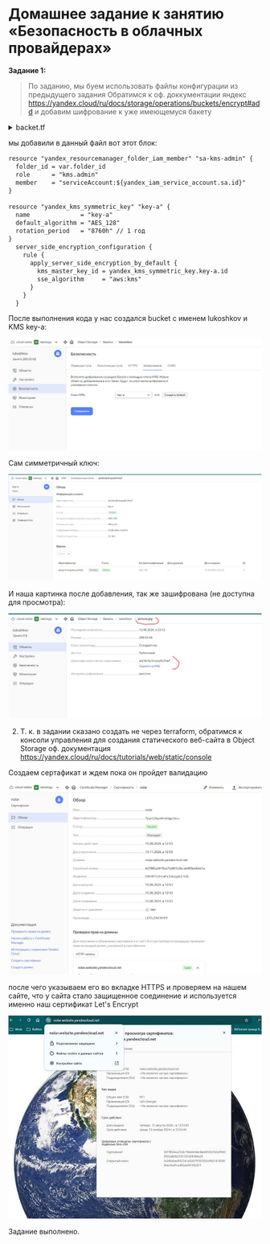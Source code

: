 # Домашнее задание к занятию «Безопасность в облачных провайдерах»

**Задание 1:**

>По заданию, мы буем использовать файлы конфигурации из предыдущего задания
Обратимся к оф. доккументации яндекс 
https://yandex.cloud/ru/docs/storage/operations/buckets/encrypt#add и добавим шифрование к уже имеющемуся бакету

<details><summary>backet.tf</summary>

```
terraform {
  required_providers {
    yandex = {
      source = "yandex-cloud/yandex"
    }
  }
  required_version = ">=0.13"
}

provider "yandex" {
  token     = var.token
  cloud_id  = var.cloud_id
  folder_id = var.folder_id
  zone      = var.default_zone
}

// Создание сервисного аккаунта
resource "yandex_iam_service_account" "sa" {
  name = "netologycloud"
}

// Назначение роли сервисному аккаунту
resource "yandex_resourcemanager_folder_iam_member" "sa-admin" {
  folder_id = var.folder_id
  role      = "storage.admin"
  member    = "serviceAccount:${yandex_iam_service_account.sa.id}"
}

// Управление ключами и ключевыми парами шифрования
resource "yandex_resourcemanager_folder_iam_member" "sa-kms-admin" {
  folder_id = var.folder_id
  role      = "kms.admin"
  member    = "serviceAccount:${yandex_iam_service_account.sa.id}"
}


// Создание статического ключа доступа
resource "yandex_iam_service_account_static_access_key" "sa-static-key" {
  service_account_id = yandex_iam_service_account.sa.id
  description        = "static access key for object storage"
}

resource "yandex_kms_symmetric_key" "key-a" {
  name              = "key-a"
  default_algorithm = "AES_128"
  rotation_period   = "8760h" // 1 год
}

// Создание бакета с использованием ключа
resource "yandex_storage_bucket" "lukoshkov" {
  access_key            = yandex_iam_service_account_static_access_key.sa-static-key.access_key
  secret_key            = yandex_iam_service_account_static_access_key.sa-static-key.secret_key
  bucket                = "lukoshkov"
  acl    = "public-read"
    server_side_encryption_configuration {
    rule {
      apply_server_side_encryption_by_default {
        kms_master_key_id = yandex_kms_symmetric_key.key-a.id
        sse_algorithm     = "aws:kms"
      }
    }
  }
}

// Загрузка в бакет картинки
resource "yandex_storage_object" "picture" {
  access_key = yandex_iam_service_account_static_access_key.sa-static-key.access_key
  secret_key = yandex_iam_service_account_static_access_key.sa-static-key.secret_key
  bucket = "lukoshkov"
  key    = "picture.jpg"
  source = "~/picture.jpg"
  acl = "public-read"
  depends_on = [yandex_storage_bucket.lukoshkov]
}

```
</details>

мы добавили в данный файл вот этот блок:

```
resource "yandex_resourcemanager_folder_iam_member" "sa-kms-admin" {
  folder_id = var.folder_id
  role      = "kms.admin"
  member    = "serviceAccount:${yandex_iam_service_account.sa.id}"
}

resource "yandex_kms_symmetric_key" "key-a" {
  name              = "key-a"
  default_algorithm = "AES_128"
  rotation_period   = "8760h" // 1 год
}
  server_side_encryption_configuration {
    rule {
      apply_server_side_encryption_by_default {
        kms_master_key_id = yandex_kms_symmetric_key.key-a.id
        sse_algorithm     = "aws:kms"
      }
    }
  }

```

После выполнения кода у нас создался bucket с именем lukoshkov и KMS key-a:

![](https://github.com/lukoshkovve/NetologyDevOps/blob/main/Cloud3/foto/1.JPG)

Сам симметричный ключ:

![](https://github.com/lukoshkovve/NetologyDevOps/blob/main/Cloud3/foto/2.JPG)

И наша картинка после добавления, так же зашифрована (не доступна для просмотра):

![](https://github.com/lukoshkovve/NetologyDevOps/blob/main/Cloud3/foto/3.JPG)


2. Т. к. в задании сказано создать не через terraform, обратимся к консоли управления для создания статического веб-сайта в Object Storage 
оф. документация https://yandex.cloud/ru/docs/tutorials/web/static/console

Создаем сертафикат и ждем пока он пройдет валидацию

![](https://github.com/lukoshkovve/NetologyDevOps/blob/main/Cloud3/foto/10.JPG)

после чего указываем его во вкладке HTTPS и проверяем на нашем сайте, что у сайта стало защищенное соединение и используется именно наш сертификат Let's Encrypt


![](https://github.com/lukoshkovve/NetologyDevOps/blob/main/Cloud3/foto/9.JPG)

Задание выполнено.




